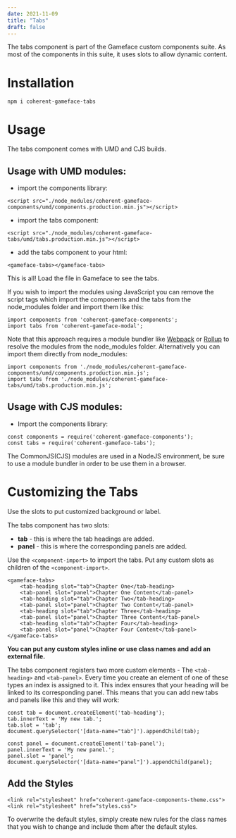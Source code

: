```yaml
---
date: 2021-11-09
title: "Tabs"
draft: false
---
```


<!--Copyright (c) Coherent Labs AD. All rights reserved. Licensed under the MIT License. See License.txt in the project root for license information. -->
The tabs component is part of the Gameface custom components suite. As most of the components in this suite, it uses slots to allow dynamic content.

Installation
===================

`npm i coherent-gameface-tabs`

Usage
===================
The tabs component comes with UMD and CJS builds.

## Usage with UMD modules:

* import the components library:

~~~~{.html}
<script src="./node_modules/coherent-gameface-components/umd/components.production.min.js"></script>
~~~~

* import the tabs component:

~~~~{.html}
<script src="./node_modules/coherent-gameface-tabs/umd/tabs.production.min.js"></script>
~~~~

* add the tabs component to your html:

~~~~{.html}
<gameface-tabs></gameface-tabs>
~~~~

This is all! Load the file in Gameface to see the tabs.

If you wish to import the modules using JavaScript you can remove the script tags
which import the components and the tabs from the node_modules folder and import them like this:

~~~~~{.js}
import components from 'coherent-gameface-components';
import tabs from 'coherent-gameface-modal';
~~~~~

Note that this approach requires a module bundler like [Webpack](https://webpack.js.org/) or [Rollup](https://rollupjs.org/guide/en/) to resolve the
modules from the node_modules folder. Alternatively you can import them directly from node_modules:

~~~~{.js}
import components from './node_modules/coherent-gameface-components/umd/components.production.min.js';
import tabs from './node_modules/coherent-gameface-tabs/umd/tabs.production.min.js';
~~~~

## Usage with CJS modules:

* Import the components library:

~~~~{.js}
const components = require('coherent-gameface-components');
const tabs = require('coherent-gameface-tabs');
~~~~

The CommonJS(CJS) modules are used in a NodeJS environment, be sure to use a module
bundler in order to be use them in a browser.


Customizing the Tabs
=========================

Use the slots to put customized background or label.

The tabs component has two slots:
- **tab** - this is where the tab headings are added.
- **panel** - this is where the corresponding panels are added.

Use the `<component-import>` to import the tabs. Put any custom slots as children of the `<component-import>`.

~~~~{.html}
<gameface-tabs>
    <tab-heading slot="tab">Chapter One</tab-heading>
    <tab-panel slot="panel">Chapter One Content</tab-panel>
    <tab-heading slot="tab">Chapter Two</tab-heading>
    <tab-panel slot="panel">Chapter Two Content</tab-panel>
    <tab-heading slot="tab">Chapter Three</tab-heading>
    <tab-panel slot="panel">Chapter Three Content</tab-panel>
    <tab-heading slot="tab">Chapter Four</tab-heading>
    <tab-panel slot="panel">Chapter Four Content</tab-panel>
</gameface-tabs>
~~~~


**You can put any custom styles inline or use class names and add an external file.**

The tabs component registers two more custom elements - The `<tab-heading>` and `<tab-panel>`. Every time you create an element of one of these types an index is assigned to it. This index ensures that your heading will be linked to its corresponding panel. This means that you can add new tabs and panels like this and they will work:

~~~~{.js}
const tab = document.createElement('tab-heading');
tab.innerText = 'My new tab.';
tab.slot = 'tab';
document.querySelector('[data-name="tab"]').appendChild(tab);

const panel = document.createElement('tab-panel');
panel.innerText = 'My new panel.';
panel.slot = 'panel';
document.querySelector('[data-name="panel"]').appendChild(panel);
~~~~

## Add the Styles

~~~~{.css}
<link rel="stylesheet" href="coherent-gameface-components-theme.css">
<link rel="stylesheet" href="styles.css">
~~~~

To overwrite the default styles, simply create new rules for the class names that
you wish to change and include them after the default styles.